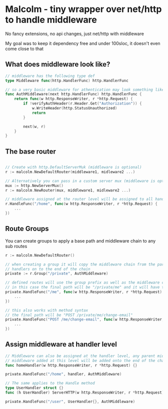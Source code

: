 # Malcolm - tiny wrapper over net/http to handle middleware
No fancy extensions, no api changes, just net/http with middleware

My goal was to keep it dependency free and under 100sloc, it doesn't even come close to that

## What does middleware look like?
```go
// middleware has the following type def
type Middleware func(http.HandlerFunc) http.HandlerFunc

// so a very basic middleware for athentication may look something like this
func AuthMiddleware(next http.HandlerFunc) http.HandlerFunc {
	return func(w http.ResponseWriter, r *http.Request) {
		if !verifyAuthHeader(r.Header.Get("Authorization")) {
			w.WriteHeader(http.StatusUnauthorized)
			return
		}

		next(w, r)
	}
}
```

## The base router
```go

// Create with http.DefaultServerMuk (middleware is optional)
r := malcolm.NewDefaultRouter(middleware1, midleware2 ...)

// Alternatively you can pass in a custom server mux (middleware is optional)
mux := http.NewServerMux()
r := malcolm.NewRouter(mux, middleware1, midleware2 ...)

// middleware assigned at the router level will be assigned to all handlers
r.HandleFunc("/home", func(w http.ResponseWriter, r *http.Request) {
	...
})
```

## Route Groups
You can create groups to apply a base path and middleware chain to any sub routes
```go
r := malcolm.NewDefaultRouter()

// when creating a group it will copy the middleware chain from the parent route and add any provided
// handlers on to the end of the chain
private := r.Group("/private", AuthMiddleware)

// defined routes will use the group prefix as well as the middleware chain assigned to it
// in this case the final path will be "/private/me" and it will have the AuthMiddleware assigned
private.HandleFunc("/me", func(w http.ResponseWriter, r *http.Request) {
	...
})

// this also works with method syntax
// the final path will be "POST /private/me/change-email"
private.HandleFunc("POST /me/change-email", func(w http.ResponseWriter, r *http.Request) {
	...
})
```

## Assign middleware at handler level
```go
// Middleware can also be assigned at the handler level, any parent middleware from router/groups will still apply first
// middleware added at this level will be added onto the end of the chain
func homeHandler(w http.ResponseWriter, r *http.Request) {}

private.HandleFunc("/home", handler, AuthMiddleware)

// The same applies to the Handle method
type UserHandler struct {}
func (h UserHandler) ServerHTTP(w http.ResponseWriter, r *http.Request) {}

private.HandleFunc("/user", UserHandler{}, AuthMiddleware)
```

